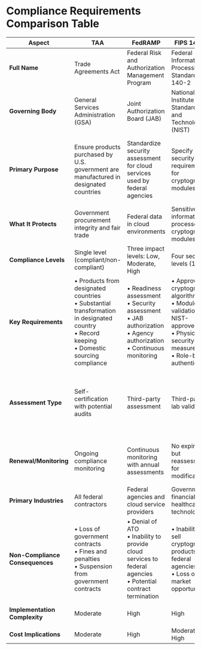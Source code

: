 # Compliance Requirements Comparison Table

| Aspect | TAA | FedRAMP | FIPS 140-2 | CMMC |
|--------|-----|---------|------------|------|
| **Full Name** | Trade Agreements Act | Federal Risk and Authorization Management Program | Federal Information Processing Standard 140-2 | Cybersecurity Maturity Model Certification |
| **Governing Body** | General Services Administration (GSA) | Joint Authorization Board (JAB) | National Institute of Standards and Technology (NIST) | Department of Defense (DoD) |
| **Primary Purpose** | Ensure products purchased by U.S. government are manufactured in designated countries | Standardize security assessment for cloud services used by federal agencies | Specify security requirements for cryptographic modules | Protect Federal Contract Information (FCI) and Controlled Unclassified Information (CUI) |
| **What It Protects** | Government procurement integrity and fair trade | Federal data in cloud environments | Sensitive information processed by cryptographic modules | Defense industrial base information systems |
| **Compliance Levels** | Single level (compliant/non-compliant) | Three impact levels: Low, Moderate, High | Four security levels (1-4) | Three levels: Foundational (1), Advanced (2), Expert (3) |
| **Key Requirements** | • Products from designated countries<br>• Substantial transformation in designated country<br>• Record keeping<br>• Domestic sourcing compliance | • Readiness assessment<br>• Security assessment<br>• JAB authorization<br>• Agency authorization<br>• Continuous monitoring | • Approved cryptographic algorithms<br>• Module validation by NIST-approved lab<br>• Physical security measures<br>• Role-based authentication | • Level 1: 17 practices (FAR 52.204-21)<br>• Level 2: 110 practices (NIST SP 800-171)<br>• Level 3: 110+ practices plus 24 from NIST SP 800-172 |
| **Assessment Type** | Self-certification with potential audits | Third-party assessment | Third-party lab validation | • Level 1: Self-assessment<br>• Level 2: Self or C3PAO assessment<br>• Level 3: DIBCAC assessment |
| **Renewal/Monitoring** | Ongoing compliance monitoring | Continuous monitoring with annual assessments | No expiration, but reassessment for modifications | • Level 1: Annual self-assessment<br>• Level 2 & 3: Assessment every 3 years |
| **Primary Industries** | All federal contractors | Federal agencies and cloud service providers | Government, financial, healthcare, technology | Defense contractors and subcontractors |
| **Non-Compliance Consequences** | • Loss of government contracts<br>• Fines and penalties<br>• Suspension from government contracts | • Denial of ATO<br>• Inability to provide cloud services to federal agencies<br>• Potential contract termination | • Inability to sell cryptographic products to federal agencies<br>• Loss of market opportunities | • Ineligibility for DoD contracts<br>• Loss of existing contracts |
| **Implementation Complexity** | Moderate | High | High | Varies by level (Low to Very High) |
| **Cost Implications** | Moderate | High | Moderate to High | Varies by level (Low to High) |
